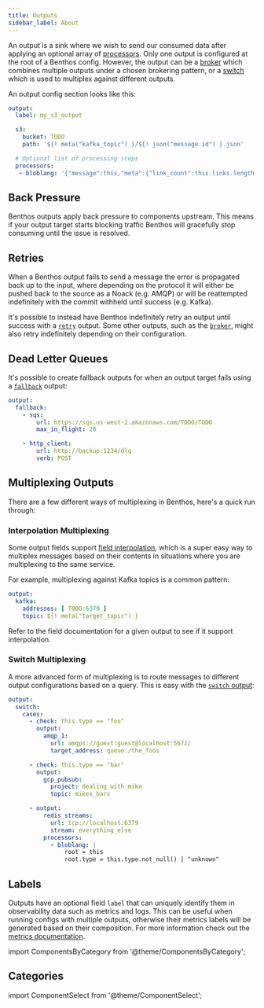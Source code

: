 ```yaml
---
title: Outputs
sidebar_label: About
---
```


An output is a sink where we wish to send our consumed data after applying an optional array of [processors][processors]. Only one output is configured at the root of a Benthos config. However, the output can be a [broker][output.broker] which combines multiple outputs under a chosen brokering pattern, or a [switch][output.switch] which is used to multiplex against different outputs.

An output config section looks like this:

```yaml
output:
  label: my_s3_output

  s3:
    bucket: TODO
    path: '${! meta("kafka_topic") }/${! json("message.id") }.json'

  # Optional list of processing steps
  processors:
   - bloblang: '{"message":this,"meta":{"link_count":this.links.length()}}'
```

## Back Pressure

Benthos outputs apply back pressure to components upstream. This means if your output target starts blocking traffic Benthos will gracefully stop consuming until the issue is resolved.

## Retries

When a Benthos output fails to send a message the error is propagated back up to the input, where depending on the protocol it will either be pushed back to the source as a Noack (e.g. AMQP) or will be reattempted indefinitely with the commit withheld until success (e.g. Kafka).

It's possible to instead have Benthos indefinitely retry an output until success with a [`retry`][output.retry] output. Some other outputs, such as the [`broker`][output.broker], might also retry indefinitely depending on their configuration.

## Dead Letter Queues

It's possible to create fallback outputs for when an output target fails using a [`fallback`][output.fallback] output:

```yaml
output:
  fallback:
    - sqs:
        url: https://sqs.us-west-2.amazonaws.com/TODO/TODO
        max_in_flight: 20

    - http_client:
        url: http://backup:1234/dlq
        verb: POST
```

## Multiplexing Outputs

There are a few different ways of multiplexing in Benthos, here's a quick run through:

### Interpolation Multiplexing

Some output fields support [field interpolation][interpolation], which is a super easy way to multiplex messages based on their contents in situations where you are multiplexing to the same service.

For example, multiplexing against Kafka topics is a common pattern:

```yaml
output:
  kafka:
    addresses: [ TODO:6379 ]
    topic: ${! meta("target_topic") }
```

Refer to the field documentation for a given output to see if it support interpolation.

### Switch Multiplexing

A more advanced form of multiplexing is to route messages to different output configurations based on a query. This is easy with the [`switch` output][output.switch]:

```yaml
output:
  switch:
    cases:
      - check: this.type == "foo"
        output:
          amqp_1:
            url: amqps://guest:guest@localhost:5672/
            target_address: queue:/the_foos

      - check: this.type == "bar"
        output:
          gcp_pubsub:
            project: dealing_with_mike
            topic: mikes_bars

      - output:
          redis_streams:
            url: tcp://localhost:6379
            stream: everything_else
          processors:
            - bloblang: |
                root = this
                root.type = this.type.not_null() | "unknown"
```

## Labels

Outputs have an optional field `label` that can uniquely identify them in observability data such as metrics and logs. This can be useful when running configs with multiple outputs, otherwise their metrics labels will be generated based on their composition. For more information check out the [metrics documentation][metrics.about].

import ComponentsByCategory from '@theme/ComponentsByCategory';

## Categories

<ComponentsByCategory type="outputs"></ComponentsByCategory>

import ComponentSelect from '@theme/ComponentSelect';

<ComponentSelect type="outputs"></ComponentSelect>

[processors]: /docs/components/processors/about
[processor.bloblang]: /docs/components/processors/bloblang
[output.broker]: /docs/components/outputs/broker
[output.switch]: /docs/components/outputs/switch
[output.retry]: /docs/components/outputs/retry
[output.fallback]: /docs/components/outputs/fallback
[interpolation]: /docs/configuration/interpolation
[metrics.about]: /docs/components/metrics/about